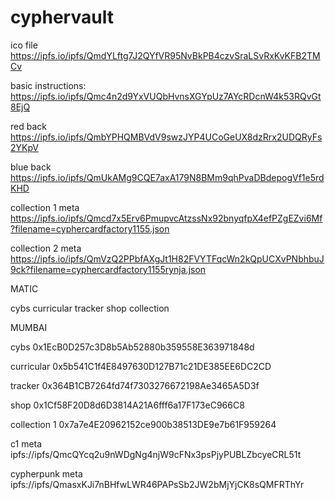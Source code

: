 # cyphervault

ico file https://ipfs.io/ipfs/QmdYLftg7J2QYfVR95NvBkPB4czvSraLSvRxKvKFB2TMCv

basic instructions: https://ipfs.io/ipfs/Qmc4n2d9YxVUQbHvnsXGYpUz7AYcRDcnW4k53RQvGt8EjQ

red back https://ipfs.io/ipfs/QmbYPHQMBVdV9swzJYP4UCoGeUX8dzRrx2UDQRyFs2YKpV

blue back https://ipfs.io/ipfs/QmUkAMg9CQE7axA179N8BMm9qhPvaDBdepogVf1e5rdKHD

collection 1 meta https://ipfs.io/ipfs/Qmcd7x5Erv6PmupvcAtzssNx92bnyqfpX4efPZgEZvi6Mf?filename=cyphercardfactory1155.json

collection 2 meta https://ipfs.io/ipfs/QmVzQ2PPbfAXgJt1H82FVYTFqcWn2kQpUCXvPNbhbuJ9ck?filename=cyphercardfactory1155rynja.json

MATIC

cybs
curricular
tracker 
shop
collection


MUMBAI

cybs 0x1EcB0D257c3D8b5Ab52880b359558E363971848d

curricular 0x5b541C1f4E8497630D127B71c21DE385EE6DC2CD

tracker 0x364B1CB7264fd74f7303276672198Ae3465A5D3f

shop 0x1Cf58F20D8d6D3814A21A6fff6a17F173eC966C8

collection 1 0x7a7e4E20962152ce900b38513DE9e7b61F959264

c1 meta ipfs://ipfs/QmcQYcq2u9nWDgNg4njW9cFNx3psPjyPUBLZbcyeCRL51t

cypherpunk meta ipfs://ipfs/QmasxKJi7nBHfwLWR46PAPsSb2JW2bMjYjCK8sQMFRThYr
